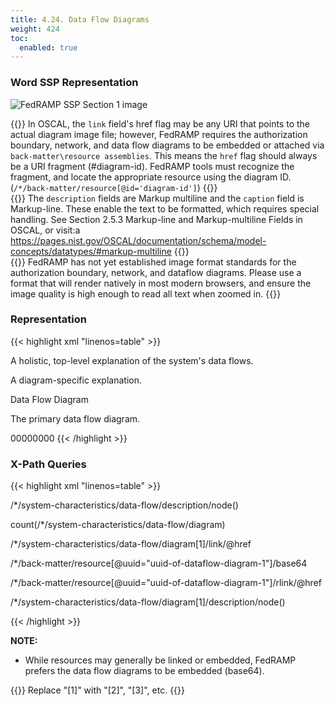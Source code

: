 ```yaml
---
title: 4.24. Data Flow Diagrams
weight: 424
toc:
  enabled: true
---
```

### **Word SSP Representation**

<img src="/img/ssp-figure-4_24.png" alt="FedRAMP SSP Section 1 image">

{{<callout>}}
In OSCAL, the ```link``` field's href flag may be any URI that points to the actual diagram image file; however, FedRAMP requires the authorization boundary, network, and data flow diagrams to be embedded or attached via ```back-matter\resource assemblies```. This means the ```href``` flag should always be a URI fragment (#diagram-id). FedRAMP tools must recognize the fragment, and locate the appropriate resource using the diagram ID. (```/*/back-matter/resource[@id='diagram-id']```)
{{</callout>}}
<br>
{{<callout>}}
The ```description``` fields are Markup multiline and the ```caption``` field is Markup-line. These enable the text to be formatted, which requires special handling. See Section 2.5.3 Markup-line and Markup-multiline Fields in OSCAL, or visit:a<br> https://pages.nist.gov/OSCAL/documentation/schema/model-concepts/datatypes/#markup-multiline
{{</callout>}}
<br>
{{<callout>}}
FedRAMP has not yet established image format standards for the authorization boundary, network, and dataflow diagrams. Please use a format that will render natively in most modern browsers, and ensure the image quality is high enough to read all text when zoomed in.
{{</callout>}}
### **Representation**

{{< highlight xml "linenos=table" >}}
<system-characteristics>
      <!-- network-architecture -->
      <data-flow>
         <description>
            <p>A holistic, top-level explanation of the system's data flows.</p>
         </description>
         <diagram uuid="uuid-value">
            <description><p>A diagram-specific explanation.</p></description>
            <link href="#uuid-of-dataflow-diagram-1" rel="diagram" />
            <caption>Data Flow Diagram</caption>
         </diagram>
         <!-- repeat diagram assembly for each additional data flow diagram -->
      </data-flow>
      <!-- network-architecture -->
   </system-characteristics>

   <!-- cut -->

   <back-matter>
      <!-- citation -->
      <resource uuid="uuid-of-network-diagram-1">
         <description><p>The primary data flow diagram.</p></description>
         <base64 filename="data-flow-1.png" 
               media-type="image/png">0000<!-- base64 cut -->0000</base64>
      </resource>
   </back-matter>
{{< /highlight >}}


### **X-Path Queries**
{{< highlight xml "linenos=table" >}}
<!-- Overall Description: -->
/*/system-characteristics/data-flow/description/node()

<!-- Count the Number of Diagrams (There should be at least 1): -->
count(/*/system-characteristics/data-flow/diagram)

<!-- Link to First Diagram: -->
/*/system-characteristics/data-flow/diagram[1]/link/@href


<!-- If the diagram link points to a resource within the OSCAL file: -->
/*/back-matter/resource[@uuid="uuid-of-dataflow-diagram-1"]/base64

<!-- OR: -->
/*/back-matter/resource[@uuid="uuid-of-dataflow-diagram-1"]/rlink/@href

<!-- First Diagram Description: -->
/*/system-characteristics/data-flow/diagram[1]/description/node()

{{< /highlight >}}


**NOTE:** 
- While resources may generally be linked or embedded, FedRAMP prefers the data flow diagrams to be embedded (base64).



{{<callout>}}
Replace "[1]" with "[2]", "[3]", etc.
{{</callout>}}